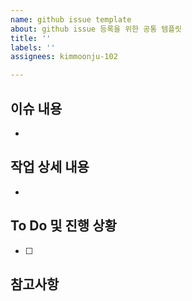 ```yaml
---
name: github issue template
about: github issue 등록을 위한 공통 템플릿
title: ''
labels: ''
assignees: kimmoonju-102

---
```


## 이슈 내용
- 
## 작업 상세 내용
- 

## To Do 및 진행 상황
- [ ]

## 참고사항
